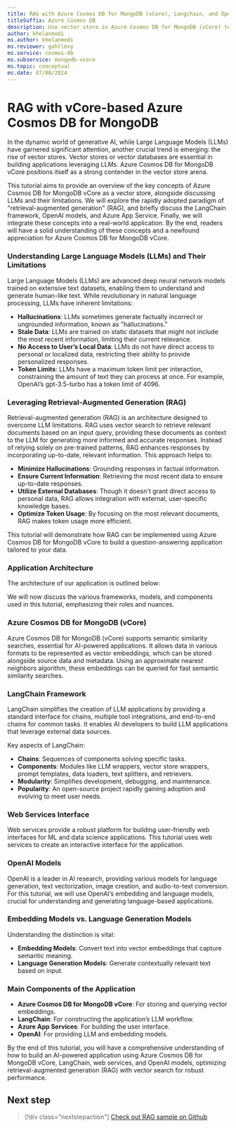 ```yaml
---
title: RAG with Azure Cosmos DB for MongoDB (vCore), Langchain, and OpenAI
titleSuffix: Azure Cosmos DB
description: Use vector store in Azure Cosmos DB for MongoDB (vCore) to enhance AI-based applications.
author: khelanmodi
ms.author: khelanmodi
ms.reviewer: gahllevy
ms.service: cosmos-db
ms.subservice: mongodb-vcore
ms.topic: conceptual
ms.date: 07/08/2024
---
```


# RAG with vCore-based Azure Cosmos DB for MongoDB
In the dynamic world of generative AI, while Large Language Models (LLMs) have garnered significant attention, another crucial trend is emerging: the rise of vector stores. Vector stores or vector databases are essential in building applications leveraging LLMs. Azure Cosmos DB for MongoDB vCore positions itself as a strong contender in the vector store arena.

This tutorial aims to provide an overview of the key concepts of Azure Cosmos DB for MongoDB vCore as a vector store, alongside discussing LLMs and their limitations. We will explore the rapidly adopted paradigm of "retrieval-augmented generation" (RAG), and briefly discuss the LangChain framework, OpenAI models, and Azure App Service. Finally, we will integrate these concepts into a real-world application. By the end, readers will have a solid understanding of these concepts and a newfound appreciation for Azure Cosmos DB for MongoDB vCore.

### Understanding Large Language Models (LLMs) and Their Limitations

Large Language Models (LLMs) are advanced deep neural network models trained on extensive text datasets, enabling them to understand and generate human-like text. While revolutionary in natural language processing, LLMs have inherent limitations:

- **Hallucinations**: LLMs sometimes generate factually incorrect or ungrounded information, known as "hallucinations."
- **Stale Data**: LLMs are trained on static datasets that might not include the most recent information, limiting their current relevance.
- **No Access to User’s Local Data**: LLMs do not have direct access to personal or localized data, restricting their ability to provide personalized responses.
- **Token Limits**: LLMs have a maximum token limit per interaction, constraining the amount of text they can process at once. For example, OpenAI’s gpt-3.5-turbo has a token limit of 4096.

### Leveraging Retrieval-Augmented Generation (RAG)

Retrieval-augmented generation (RAG) is an architecture designed to overcome LLM limitations. RAG uses vector search to retrieve relevant documents based on an input query, providing these documents as context to the LLM for generating more informed and accurate responses. Instead of relying solely on pre-trained patterns, RAG enhances responses by incorporating up-to-date, relevant information. This approach helps to:

- **Minimize Hallucinations**: Grounding responses in factual information.
- **Ensure Current Information**: Retrieving the most recent data to ensure up-to-date responses.
- **Utilize External Databases**: Though it doesn't grant direct access to personal data, RAG allows integration with external, user-specific knowledge bases.
- **Optimize Token Usage**: By focusing on the most relevant documents, RAG makes token usage more efficient.

This tutorial will demonstrate how RAG can be implemented using Azure Cosmos DB for MongoDB vCore to build a question-answering application tailored to your data.

### Application Architecture

The architecture of our application is outlined below:

<!-- TODO
![Architecture Diagram](architecture-diagram.png) -->

We will now discuss the various frameworks, models, and components used in this tutorial, emphasizing their roles and nuances.

### Azure Cosmos DB for MongoDB (vCore)

Azure Cosmos DB for MongoDB (vCore) supports semantic similarity searches, essential for AI-powered applications. It allows data in various formats to be represented as vector embeddings, which can be stored alongside source data and metadata. Using an approximate nearest neighbors algorithm, these embeddings can be queried for fast semantic similarity searches.

### LangChain Framework

LangChain simplifies the creation of LLM applications by providing a standard interface for chains, multiple tool integrations, and end-to-end chains for common tasks. It enables AI developers to build LLM applications that leverage external data sources.

Key aspects of LangChain:

- **Chains**: Sequences of components solving specific tasks.
- **Components**: Modules like LLM wrappers, vector store wrappers, prompt templates, data loaders, text splitters, and retrievers.
- **Modularity**: Simplifies development, debugging, and maintenance.
- **Popularity**: An open-source project rapidly gaining adoption and evolving to meet user needs.

### Web Services Interface

Web services provide a robust platform for building user-friendly web interfaces for ML and data science applications. This tutorial uses web services to create an interactive interface for the application.

### OpenAI Models

OpenAI is a leader in AI research, providing various models for language generation, text vectorization, image creation, and audio-to-text conversion. For this tutorial, we will use OpenAI’s embedding and language models, crucial for understanding and generating language-based applications.

### Embedding Models vs. Language Generation Models

Understanding the distinction is vital:

- **Embedding Models**: Convert text into vector embeddings that capture semantic meaning.
- **Language Generation Models**: Generate contextually relevant text based on input.

### Main Components of the Application

- **Azure Cosmos DB for MongoDB vCore**: For storing and querying vector embeddings.
- **LangChain**: For constructing the application’s LLM workflow.
- **Azure App Services**: For building the user interface.
- **OpenAI**: For providing LLM and embedding models.

By the end of this tutorial, you will have a comprehensive understanding of how to build an AI-powered application using Azure Cosmos DB for MongoDB vCore, LangChain, web services, and OpenAI models, optimizing retrieval-augmented generation (RAG) with vector search for robust performance.

## Next step

> [!div class="nextstepaction"]
> [Check out RAG sample on Github](aka.ms/vcorelangchain)
